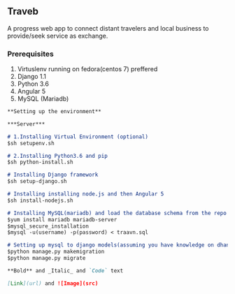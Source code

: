 ## Traveb

A progress web app to connect distant travelers and local business to provide/seek service as exchange.

### Prerequisites
1. Virtuslenv running on fedora(centos 7) preffered
2. Django 1.1
3. Python 3.6
4. Angular 5
5. MySQL (Mariadb)

```markdown
**Setting up the environment**

***Server***

# 1.Installing Virtual Environment (optional)
$sh setupenv.sh

# 2.Installing Python3.6 and pip
$sh python-install.sh

# Installing Django framework
$sh setup-django.sh

# Installing installing node.js and then Angular 5
$sh install-nodejs.sh

# Installing MySQL(mariadb) and load the database schema from the repo
$yum install mariadb mariadb-server
$mysql_secure_installation
$mysql -u(username) -p(password) < traavn.sql

# Setting up mysql to django models(assuming you have knowledge on dhango manage functionalities)
$python manage.py makemigration
$python manage.py migrate

**Bold** and _Italic_ and `Code` text

[Link](url) and ![Image](src)
```
